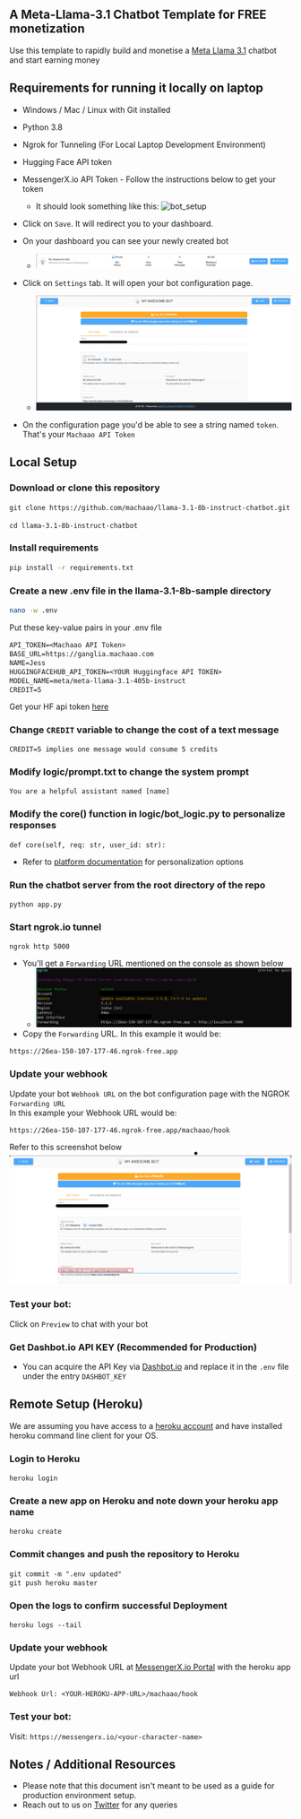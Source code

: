 ## A Meta-Llama-3.1 Chatbot Template for FREE monetization ##
Use this template to rapidly build and monetise a [Meta Llama 3.1](https://huggingface.co/meta-llama) chatbot and start earning money

## Requirements for running it locally on laptop ##
* Windows / Mac / Linux with Git installed
* Python 3.8
* Ngrok for Tunneling (For Local Laptop Development Environment)
* Hugging Face API token
* MessengerX.io API Token - Follow the instructions below to get your token

  * It should look something like this:
![bot_setup](https://github.com/user-attachments/assets/39b3e863-d9ff-44a7-bd20-8646708a571c)
* Click on `Save`. It will redirect you to your dashboard.
* On your dashboard you can see your newly created bot
  * ![figure](https://github.com/machaao/machaao-py/raw/master/images/new_bot.png?raw=true)
* Click on `Settings` tab. It will open your bot configuration page.
  * ![figure](https://github.com/machaao/machaao-py/raw/master/images/bot_config.png?raw=true)
* On the configuration page you'd be able to see a string named `token`. That's your `Machaao API Token`

## Local Setup ##
### Download or clone this repository ###
```
git clone https://github.com/machaao/llama-3.1-8b-instruct-chatbot.git

cd llama-3.1-8b-instruct-chatbot
```

### Install requirements ###
```bash
pip install -r requirements.txt
```

### Create a new .env file in the llama-3.1-8b-sample directory ###
```bash
nano -w .env
```
Put these key-value pairs in your .env file
```
API_TOKEN=<Machaao API Token>
BASE_URL=https://ganglia.machaao.com
NAME=Jess
HUGGINGFACEHUB_API_TOKEN=<YOUR Huggingface API TOKEN> 
MODEL_NAME=meta/meta-llama-3.1-405b-instruct
CREDIT=5
```

Get your HF api token [here](https://huggingface.co)

### Change ```CREDIT``` variable to change the cost of a text message ###
```
CREDIT=5 implies one message would consume 5 credits
```

### Modify logic/prompt.txt to change the system prompt ###
```
You are a helpful assistant named [name]
```


### Modify the core() function in logic/bot_logic.py to personalize responses ###
```
def core(self, req: str, user_id: str):
```
* Refer to [platform documentation](https://messengerx.rtfd.io) for personalization options

### Run the chatbot server from the root directory of the repo ###
```
python app.py
```

### Start ngrok.io tunnel ###
```
ngrok http 5000
```
* You'll get a `Forwarding` URL mentioned on the console as shown below
  * ![figure](https://github.com/machaao/machaao-py/raw/master/images/ngrok_console.png?raw=true)
* Copy the `Forwarding` URL. In this example it would be:
```
https://26ea-150-107-177-46.ngrok-free.app
```

### Update your webhook ###
Update your bot `Webhook URL` on the bot configuration page with the NGROK `Forwarding URL`<br/>
In this example your Webhook URL would be:
```
https://26ea-150-107-177-46.ngrok-free.app/machaao/hook
```
Refer to this screenshot below
![figure](https://github.com/machaao/machaao-py/raw/master/images/update_hook.png?raw=true)

### Test your bot:
Click on `Preview` to chat with your bot

  
### Get Dashbot.io API KEY (Recommended for Production) ###
* You can acquire the API Key via [Dashbot.io](https://dashbot.io) and replace it in the ```.env``` file under the entry
```DASHBOT_KEY```

## Remote Setup (Heroku) ##

We are assuming you have access to a [heroku account](https://heroku.com)
and have installed heroku command line client for your OS.

### Login to Heroku ###
```
heroku login
```

### Create a new app on Heroku and note down your heroku app name
```
heroku create
```

### Commit changes and push the repository to Heroku ###
```
git commit -m ".env updated"
git push heroku master
```

### Open the logs to confirm successful Deployment ###
```
heroku logs --tail
```

### Update your webhook ###
Update your bot Webhook URL at [MessengerX.io Portal](https://portal.messengerx.io) with the heroku app url
```
Webhook Url: <YOUR-HEROKU-APP-URL>/machaao/hook
```

### Test your bot:
Visit: ```https://messengerx.io/<your-character-name>```

## Notes / Additional Resources ##
* Please note that this document isn't meant to be used as a guide for production environment setup.
* Reach out to us on [Twitter](https://twitter.com/messengerxio) for any queries
